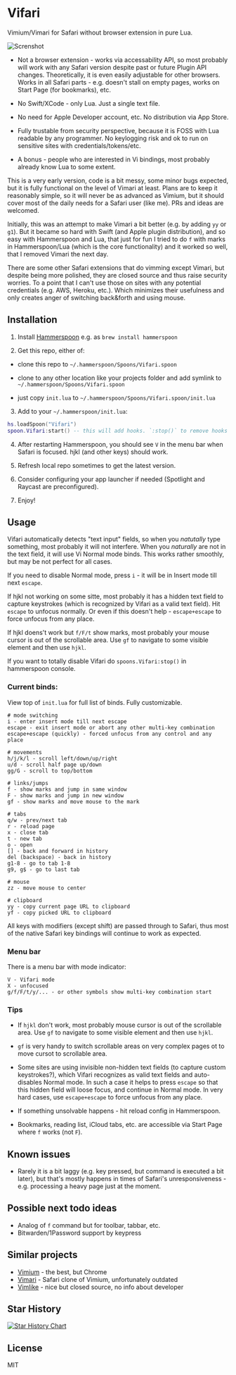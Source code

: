 # Vifari

Vimium/Vimari for Safari without browser extension in pure Lua.

![Screnshot](https://github.com/user-attachments/assets/9054bba8-d59f-445b-a973-e4b56d15e79a)

- Not a browser extension - works via accessability API, so most probably will work with
any Safari version despite past or future Plugin API changes. Theoretically, it
is even easily adjustable for other browsers. Works in all Safari parts - e.g. doesn't
stall on empty pages, works on Start Page (for bookmarks), etc.

- No Swift/XCode - only Lua. Just a single text file.

- No need for Apple Developer account, etc. No distribution via App Store.

- Fully trustable from security perspective, because it is FOSS with Lua readable by any programmer.
No keylogging risk and ok to run on sensitive sites with credentials/tokens/etc.

- A bonus - people who are interested in Vi bindings, most probably already know Lua to some extent.

This is a very early version, code is a bit messy, some minor bugs expected, but it is fully functional
on the level of Vimari at least. Plans are to keep it reasonably simple, so it will never be as
advanced as Vimium, but it should cover most of the daily needs for a Safari user (like me).
PRs and ideas are welcomed.

Initially, this was an attempt to make Vimari a bit better (e.g. by adding `yy` or `g1`).
But it became so hard with Swift (and Apple plugin distribution), and so easy with Hammerspoon and
Lua, that just for fun I tried to do `f` with marks in Hammerspoon/Lua (which is the core functionality)
and it worked so well, that I removed Vimari the next day.

There are some other Safari extensions that do vimming except Vimari, but despite being
more polished, they are closed source and thus raise security worries. To a point that
I can't use those on sites with any potential credentials (e.g. AWS, Heroku, etc.).
Which minimizes their usefulness and only creates anger of switching back&forth and using mouse.

## Installation

1. Install [Hammerspoon](https://www.hammerspoon.org/) e.g. as `brew install hammerspoon`

2. Get this repo, either of:

  - clone this repo to `~/.hammerspoon/Spoons/Vifari.spoon`

  - clone to any other location like your projects folder and
    add symlink to `~/.hammerspoon/Spoons/Vifari.spoon`

  - just copy `init.lua` to `~/.hammerspoon/Spoons/Vifari.spoon/init.lua`

3. Add to your `~/.hammerspoon/init.lua`:
```lua
hs.loadSpoon("Vifari")
spoon.Vifari:start() -- this will add hooks. `:stop()` to remove hooks
```

4. After restarting Hammerspoon, you should see `V` in the menu bar when Safari is focused.
   hjkl (and other keys) should work.

5. Refresh local repo sometimes to get the latest version.

6. Consider configuring your app launcher if needed (Spotlight and Raycast are preconfigured).

7. Enjoy!


## Usage

Vifari automatically detects "text input" fields, so when you *natutally* type something, most probably
it will not interfere. When you *naturally* are not in the text field, it will use Vi Normal mode binds.
This works rather smoothly, but may be not perfect for all cases.

If you need to disable Normal mode, press `i` - it will be in Insert mode till next `escape`.

If hjkl not working on some sitte, most probably it has a hidden text field to capture keystrokes (which
is recognized by Vifari as a valid text field). Hit `escape` to unfocus normally. Or even if this doesn't
help - `escape+escape` to force unfocus from any place.

If hjkl doens't work but `f/F/t` show marks, most probably your mouse cursor is out of the scrollable area.
Use `gf` to navigate to some visible element and then use `hjkl`.

If you want to totally disable Vifari do `spoons.Vifari:stop()` in hammerspoon console.

### Current binds:

View top of `init.lua` for full list of binds. Fully customizable.

```
# mode switching
i - enter insert mode till next escape
escape - exit insert mode or abort any other multi-key combination
escape+escape (quickly) - forced unfocus from any control and any place

# movements
h/j/k/l - scroll left/down/up/right
u/d - scroll half page up/down
gg/G - scroll to top/bottom

# links/jumps
f - show marks and jump in same window
F - show marks and jump in new window
gf - show marks and move mouse to the mark

# tabs
q/w - prev/next tab
r - reload page
x - close tab
t - new tab
o - open
[] - back and forward in history
del (backspace) - back in history
g1-8 - go to tab 1-8
g9, g$ - go to last tab

# mouse
zz - move mouse to center

# clipboard
yy - copy current page URL to clipboard
yf - copy picked URL to clipboard
```

All keys with modifiers (except shift) are passed through to Safari, thus most of the
native Safari key bindings will continue to work as expected.

### Menu bar

There is a menu bar with mode indicator:
```
V - Vifari mode
X - unfocused
g/f/F/t/y/... - or other symbols show multi-key combination start
```

### Tips

- If `hjkl` don't work, most probably mouse cursor is out of the scrollable area. Use `gf` to navigate to some
  visible element and then use `hjkl`.

- `gf` is very handy to switch scrollable areas on very complex pages ot to move cursot to scrollable area.

- Some sites are using invisible non-hidden text fields (to capture custom keystrokes?), which Vifari recognizes
  as valid text fields and auto-disables Normal mode. In such a case it helps to press `escape` so that this
  hidden field will loose focus, and continue in Normal mode. In very hard cases, use `escape+escape` to force
  unfocus from any place.

- If something unsolvable happens - hit reload config in Hammerspoon.

- Bookmarks, reading list, iCloud tabs, etc. are accessible via Start Page where `f` works (not `F`).

## Known issues

- Rarely it is a bit laggy (e.g. key pressed, but command is executed a bit later), but that's mostly
happens in times of Safari's unresponsiveness - e.g. processing a heavy page just at the moment.

## Possible next todo ideas

- Analog of `f` command but for toolbar, tabbar, etc.
- Bitwarden/1Password support by keypress

## Similar projects

- [Vimium](https://github.com/philc/vimium) - the best, but Chrome
- [Vimari](https://github.com/televator-apps/vimari) - Safari clone of Vimium, unfortunately outdated
- [Vimlike](https://www.jasminestudios.net/vimlike/) - nice but closed source, no info about developer

## Star History

[![Star History Chart](https://api.star-history.com/svg?repos=dzirtusss/vifari&type=Date)](https://star-history.com/#dzirtusss/vifari&Date)

## License

MIT

